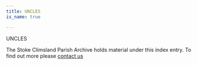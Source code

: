 ```yaml
---
title: UNCLES
is_name: true

---
```


UNCLES


The Stoke Climsland Parish Archive holds material under this index entry. To find out more please [contact us](/contact/)
